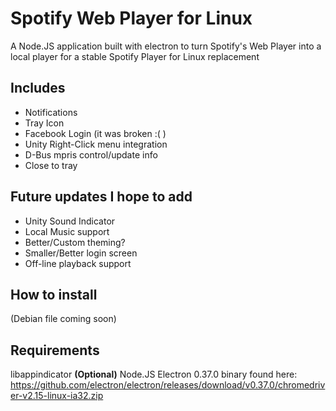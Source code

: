 # Spotify Web Player for Linux
A Node.JS application built with electron to turn Spotify's Web Player into a local player for a stable Spotify Player for Linux replacement

## Includes
* Notifications
* Tray Icon 
* Facebook Login (it was broken :( )
* Unity Right-Click menu integration
* D-Bus mpris control/update info
* Close to tray

## Future updates I hope to add
* Unity Sound Indicator
* Local Music support
* Better/Custom theming?
* Smaller/Better login screen
* Off-line playback support


## How to install

(Debian file coming soon)

## Requirements
libappindicator
**(Optional)** Node.JS
Electron 0.37.0 binary found here: https://github.com/electron/electron/releases/download/v0.37.0/chromedriver-v2.15-linux-ia32.zip 

